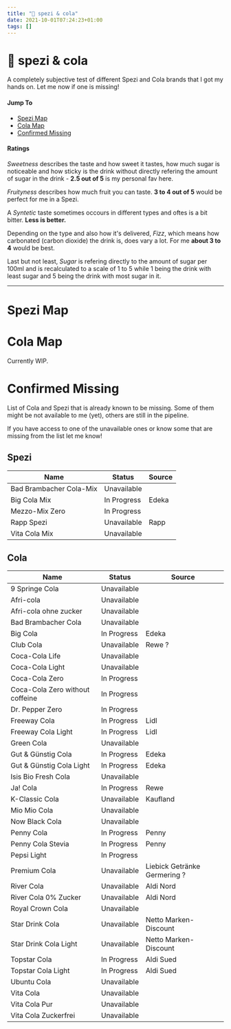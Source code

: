 ```yaml
---
title: "🥤 spezi & cola"
date: 2021-10-01T07:24:23+01:00
tags: []
---
```


# 🥤 spezi & cola

A completely subjective test of different Spezi and Cola brands that I got my hands on. Let me now if one is missing!

#### Jump To
* [Spezi Map](#spezi-map)
* [Cola Map](#cola-map)
* [Confirmed Missing](#confirmed-missing)

#### Ratings

*Sweetness* describes the taste and how sweet it tastes, how much sugar is noticeable and how sticky is the drink without directly refering the amount of sugar in the drink - **2.5 out of 5** is my personal fav here.

*Fruityness* describes how much fruit you can taste. **3 to 4 out of 5** would be perfect for me in a Spezi.

A *Syntetic* taste sometimes occours in different types and oftes is a bit bitter. **Less is better.**

Depending on the type and also how it's delivered, *Fizz*, which means how carbonated (carbon dioxide) the drink is, does vary a lot. For me **about 3 to 4** would be best.

Last but not least, *Sugar* is refering directly to the amount of sugar per 100ml and is recalculated to a scale of 1 to 5 while 1 being the drink with least sugar and 5 being the drink with most sugar in it.

---
# Spezi Map

<div class="flourish-embed flourish-radar" data-src="visualisation/8493603"><script src="https://public.flourish.studio/resources/embed.js"></script></div>

# Cola Map

Currently WIP.

<div class="flourish-embed flourish-radar" data-src="visualisation/8550283"><script src="https://public.flourish.studio/resources/embed.js"></script></div>

# Confirmed Missing

List of Cola and Spezi that is already known to be missing. Some of them might be not available to me (yet), others are still in the pipeline.

If you have access to one of the unavailable ones or know some that are missing from the list let me know!

## Spezi

| Name                    | Status      | Source |
| ----------------------- | ----------- | ------ |
| Bad Brambacher Cola-Mix | Unavailable |
| Big Cola Mix            | In Progress | Edeka  |
| Mezzo-Mix Zero          | In Progress |
| Rapp Spezi              | Unavailable | Rapp   |
| Vita Cola Mix           | Unavailable |

## Cola

| Name                            | Status      | Source                       |
| ------------------------------- | ----------- | ---------------------------- |
| 9 Springe Cola                  | Unavailable |
| Afri-cola                       | Unavailable |
| Afri-cola ohne zucker           | Unavailable |
| Bad Brambacher Cola             | Unavailable |
| Big Cola                        | In Progress | Edeka                        |
| Club Cola                       | Unavailable | Rewe ?                       |
| Coca-Cola Life                  | Unavailable |
| Coca-Cola Light                 | Unavailable |
| Coca-Cola Zero                  | In Progress |
| Coca-Cola Zero without coffeine | In Progress |
| Dr. Pepper Zero                 | In Progress |
| Freeway Cola                    | In Progress | Lidl                         |
| Freeway Cola Light              | In Progress | Lidl                         |
| Green Cola                      | Unavailable |
| Gut & Günstig Cola              | In Progress | Edeka                        |
| Gut & Günstig Cola Light        | In Progress | Edeka                        |
| Isis Bio Fresh Cola             | Unavailable |
| Ja! Cola                        | In Progress | Rewe                         |
| K-Classic Cola                  | Unavailable | Kaufland                     |
| Mio Mio Cola                    | Unavailable |
| Now Black Cola                  | Unavailable |
| Penny Cola                      | In Progress | Penny                        |
| Penny Cola Stevia               | In Progress | Penny                        |
| Pepsi Light                     | In Progress |
| Premium Cola                    | Unavailable | Liebick Getränke Germering ? |
| River Cola                      | Unavailable | Aldi Nord                    |
| River Cola 0% Zucker            | Unavailable | Aldi Nord                    |
| Royal Crown Cola                | Unavailable |
| Star Drink Cola                 | Unavailable | Netto Marken-Discount        |
| Star Drink Cola Light           | Unavailable | Netto Marken-Discount        |
| Topstar Cola                    | In Progress | Aldi Sued                    |
| Topstar Cola Light              | In Progress | Aldi Sued                    |
| Ubuntu Cola                     | Unavailable |
| Vita Cola                       | Unavailable |
| Vita Cola Pur                   | Unavailable |
| Vita Cola Zuckerfrei            | Unavailable |
